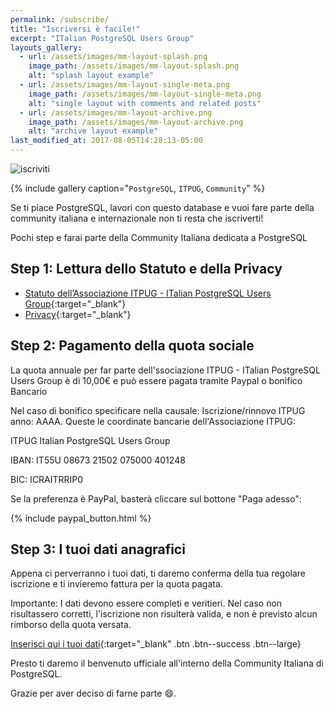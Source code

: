 ```yaml
---
permalink: /subscribe/
title: "Iscriversi è facile!"
excerpt: "ITalian PostgreSQL Users Group"
layouts_gallery:
  - url: /assets/images/mm-layout-splash.png
    image_path: /assets/images/mm-layout-splash.png
    alt: "splash layout example"
  - url: /assets/images/mm-layout-single-meta.png
    image_path: /assets/images/mm-layout-single-meta.png
    alt: "single layout with comments and related posts"
  - url: /assets/images/mm-layout-archive.png
    image_path: /assets/images/mm-layout-archive.png
    alt: "archive layout example"
last_modified_at: 2017-08-05T14:28:13-05:00
---
```


![iscriviti]({{site.baseurl}}/assets/images/iscriviti.jpg)

{% include gallery caption="`PostgreSQL`, `ITPUG`, `Community`" %}

Se ti piace PostgreSQL, lavori con questo database e vuoi fare parte della community italiana e internazionale non ti resta che iscriverti!

Pochi step e farai parte della Community Italiana dedicata a PostgreSQL

## Step 1: Lettura dello Statuto e della Privacy

* [Statuto dell’Associazione ITPUG - ITalian PostgreSQL Users Group]({{site.baseurl}}/assets/statuto.pdf){:target="_blank"}
* [Privacy]({{site.baseurl}}/privacy/){:target="_blank"}

## Step 2: Pagamento della quota sociale

La quota annuale per far parte dell'ssociazione ITPUG - ITalian PostgreSQL Users Group è di 10,00€ e può essere pagata tramite Paypal o bonifico Bancario

Nel caso di bonifico specificare nella causale: Iscrizione/rinnovo ITPUG anno: AAAA. Queste le coordinate bancarie dell'Associazione ITPUG:

ITPUG Italian PostgreSQL Users Group

IBAN: IT55U 08673 21502 075000 401248

BIC: ICRAITRRIP0

Se la preferenza è PayPal, basterà cliccare sul bottone "Paga adesso":

{% include paypal_button.html %}

## Step 3: I tuoi dati anagrafici

Appena ci perverranno i tuoi dati, ti daremo conferma della tua regolare iscrizione e ti invieremo fattura per la quota pagata.

Importante: I dati devono essere completi e veritieri. Nel caso non risultassero corretti, l'iscrizione non risulterà valida, e non è previsto alcun rimborso della quota versata.

[Inserisci qui i tuoi dati](https://docs.google.com/forms/d/e/1FAIpQLSdNePyXs8jA6PiqT99k9ncB4ZZzkMcJ_f3Zi40LA302xGGtAg/viewform){:target="_blank" .btn .btn--success .btn--large}

 Presto ti daremo il benvenuto ufficiale all'interno della Community Italiana di PostgreSQL.

 Grazie per aver deciso di farne parte :smile:.
